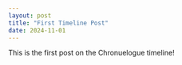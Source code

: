 ```yaml
---
layout: post
title: "First Timeline Post"
date: 2024-11-01
---
```

This is the first post on the Chronuelogue timeline!
